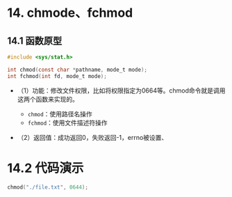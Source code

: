 # 14. chmode、fchmod

## 14.1 函数原型

```c
#include <sys/stat.h>

int chmod(const char *pathname, mode_t mode);
int fchmod(int fd, mode_t mode);

```

+ （1）功能：修改文件权限，比如将权限指定为0664等。chmod命令就是调用这两个函数来实现的。
  + `chmod`：使用路径名操作
  + `fchmod`：使用文件描述符操作

+ （2）返回值：成功返回0，失败返回-1，errno被设置、

# 14.2 代码演示

  ```c
  chmod("./file.txt", 0644);
  ```
